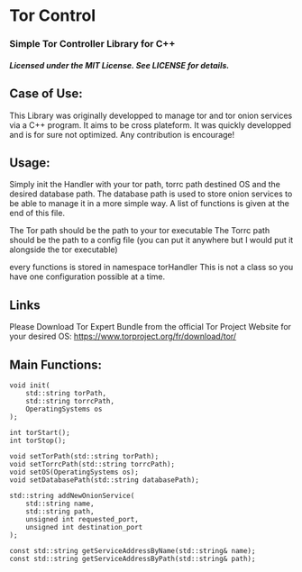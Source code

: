 # Tor Control

### Simple Tor Controller Library for C++
##### Licensed under the MIT License. See LICENSE for details.

## Case of Use:
This Library was originally developped to manage tor and tor onion services via a C++ program. It aims to be cross plateform. It was quickly developped and is for sure not optimized. Any contribution is encourage!

## Usage:
Simply init the Handler with your tor path, torrc path destined OS and the desired database path. 
The database path is used to store onion services to be able to manage it in a more simple way. A list of functions is given at the end of this file.

The Tor path should be the path to your tor executable
The Torrc path should be the path to a config file (you can put it anywhere but I would put it alongside the tor executable)

every functions is stored in namespace torHandler
This is not a class so you have one configuration possible at a time.


## Links
Please Download Tor Expert Bundle from the official Tor Project Website for your desired OS:
https://www.torproject.org/fr/download/tor/

## Main Functions:

    void init(
        std::string torPath,
        std::string torrcPath,
        OperatingSystems os
    );

    int torStart(); 
    int torStop(); 

    void setTorPath(std::string torPath);
    void setTorrcPath(std::string torrcPath);
    void setOS(OperatingSystems os);
    void setDatabasePath(std::string databasePath);

    std::string addNewOnionService(
        std::string name,
        std::string path, 
        unsigned int requested_port, 
        unsigned int destination_port
    );

    const std::string getServiceAddressByName(std::string& name);
    const std::string getServiceAddressByPath(std::string& path);


